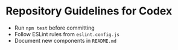 # Repository Guidelines for Codex

- Run `npm test` before committing
- Follow ESLint rules from `eslint.config.js`
- Document new components in `README.md`
